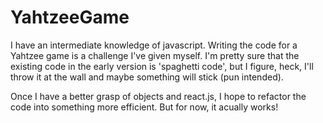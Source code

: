 # YahtzeeGame
I have an intermediate knowledge of javascript.  Writing the code for a Yahtzee game 
is a challenge I've given myself. I'm pretty sure that the existing code
in the early version is 'spaghetti code', but I figure, heck, I'll throw it at the wall and
maybe something will stick (pun intended).  

Once I have a better grasp of objects and react.js, I hope to refactor the code into
something more efficient.  But for now, it acually works!
